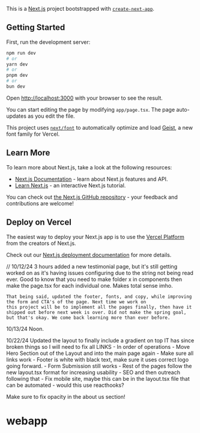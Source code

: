 This is a [Next.js](https://nextjs.org) project bootstrapped with [`create-next-app`](https://nextjs.org/docs/app/api-reference/cli/create-next-app).

## Getting Started

First, run the development server:

```bash
npm run dev
# or
yarn dev
# or
pnpm dev
# or
bun dev
```

Open [http://localhost:3000](http://localhost:3000) with your browser to see the result.

You can start editing the page by modifying `app/page.tsx`. The page auto-updates as you edit the file.

This project uses [`next/font`](https://nextjs.org/docs/app/building-your-application/optimizing/fonts) to automatically optimize and load [Geist](https://vercel.com/font), a new font family for Vercel.

## Learn More

To learn more about Next.js, take a look at the following resources:

- [Next.js Documentation](https://nextjs.org/docs) - learn about Next.js features and API.
- [Learn Next.js](https://nextjs.org/learn) - an interactive Next.js tutorial.

You can check out [the Next.js GitHub repository](https://github.com/vercel/next.js) - your feedback and contributions are welcome!

## Deploy on Vercel

The easiest way to deploy your Next.js app is to use the [Vercel Platform](https://vercel.com/new?utm_medium=default-template&filter=next.js&utm_source=create-next-app&utm_campaign=create-next-app-readme) from the creators of Next.js.

Check out our [Next.js deployment documentation](https://nextjs.org/docs/app/building-your-application/deploying) for more details.

// 10/12/24 3 hours
    added a new testimonial page, but it's still getting worked on as it's having issues configuring due to the string not being read ever. Good to know that you need to make folder x in components then make the page.tsx for each individual one. Makes total sense imho.

    That being said, updated the footer, fonts, and copy, while improving the form and CTA's of the page. Next time we work on
    this project will be to implement all the pages finally, then have it shipped out before next week is over. Did not make the spring goal, but that's okay. We come back learning more than ever before. 



10/13/24 Noon.

10/22/24 
    Updated the layout to finally include a gradient on top
    IT has since broken things so I will need to fix all LINKS - 
    In order of operations
        - Move Hero Section out of the Layout and into the main page again
        - Make sure all links work
        - Footer is white with black text, make sure it uses correct logo going forward. 
        - Form Submission still works
        - Rest of the pages follow the new layout.tsx format for increasing usability
        - SEO and then outreach following that 
        - Fix mobile site, maybe this can be in the layout.tsx file that can be automated - would this use reacthooks?


 Make sure to fix opacity in the about us section! 
 
        
# webapp
